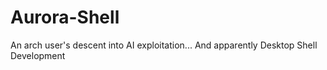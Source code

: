 # Aurora-Shell
An arch user's descent into AI exploitation... And apparently Desktop Shell Development 